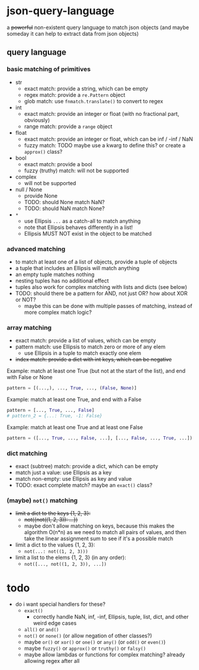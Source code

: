 # json-query-language

a ~~powerful~~ non-existent query language to match json objects
(and maybe someday it can help to extract data from json objects)

## query language

### basic matching of primitives

* str
  * exact match: provide a string, which can be empty
  * regex match: provide a `re.Pattern` object
  * glob match: use `fnmatch.translate()` to convert to regex
* int
  * exact match: provide an integer or float (with no fractional part, obviously)
  * range match: provide a `range` object
* float
  * exact match: provide an integer or float, which can be inf / -inf / NaN
  * fuzzy match: TODO maybe use a kwarg to define this? or create a `approx()` class?
* bool
  * exact match: provide a bool
  * fuzzy (truthy) match: will not be supported
* complex
  * will not be supported
* null / None
  * provide None
  * TODO: should None match NaN?
  * TODO: should NaN match None?
* `*`
  * use Ellipsis `...` as a catch-all to match anything
  * note that Ellipsis behaves differently in a list!
  * Ellipsis MUST NOT exist in the object to be matched

### advanced matching

* to match at least one of a list of objects, provide a tuple of objects
* a tuple that includes an Ellipsis will match anything
* an empty tuple matches nothing
* nesting tuples has no additional effect
* tuples also work for complex matching with lists and dicts (see below)
* TODO: should there be a pattern for AND, not just OR? how about XOR or NOT?
  * maybe this can be done with multiple passes of matching, instead of more complex match logic?

### array matching

* exact match: provide a list of values, which can be empty
* pattern match: use Ellipsis to match zero or more of any elem
  * use Ellipsis in a tuple to match exactly one elem
* ~~index match: provide a dict with int keys, which can be negative~~

Example: match at least one True (but not at the start of the list), and end with False or None

```python
pattern = [(...,), ..., True, ..., (False, None)]
```

Example: match at least one True, and end with a False

```python
pattern = [..., True, ..., False]
# pattern_2 = {...: True, -1: False}
```

Example: match at least one True and at least one False

```python
pattern = ([..., True, ..., False, ...], [..., False, ..., True, ...])
```

### dict matching

* exact (subtree) match: provide a dict, which can be empty
* match just a value: use Ellipsis as a key
* match non-empty: use Ellipsis as key and value
* TODO: exact complete match? maybe an `exact()` class?

### (maybe) `not()` matching

* ~~limit a dict to the keys {1, 2, 3}:~~
  * ~~not({not((1, 2, 3)): ...})~~
  * maybe don't allow matching on keys, because this makes the algorithm O(n*n)
    as we need to match all pairs of values, and then take the linear assignment sum to see if it's a possible match 
* limit a dict to the values {1, 2, 3}:
  * `not(...: not((1, 2, 3)))`
* limit a list to the elems {1, 2, 3} (in any order):
  * `not([..., not((1, 2, 3)), ...])`

# todo

* do i want special handlers for these?
  * `exact()`
    * correctly handle NaN, inf, -inf, Ellipsis, tuple, list, dict, and other weird edge cases
  * `all()` or `and()`
  * `not()` or `none()` (or allow negation of other classes?)
  * maybe `or()` or `xor()` or `one()` or `any()` (or `odd()` or `even()`)
  * maybe `fuzzy()` or `approx()` or `truthy()` or `falsy()`
  * maybe allow lambdas or functions for complex matching? already allowing regex after all
